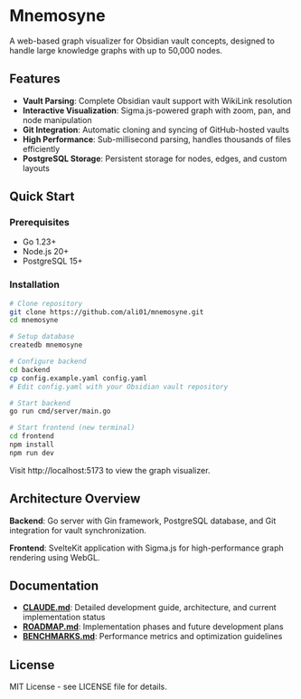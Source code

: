 # Mnemosyne

A web-based graph visualizer for Obsidian vault concepts, designed to handle large knowledge graphs with up to 50,000 nodes.

## Features

- **Vault Parsing**: Complete Obsidian vault support with WikiLink resolution
- **Interactive Visualization**: Sigma.js-powered graph with zoom, pan, and node manipulation
- **Git Integration**: Automatic cloning and syncing of GitHub-hosted vaults
- **High Performance**: Sub-millisecond parsing, handles thousands of files efficiently
- **PostgreSQL Storage**: Persistent storage for nodes, edges, and custom layouts

## Quick Start

### Prerequisites
- Go 1.23+
- Node.js 20+
- PostgreSQL 15+

### Installation

```bash
# Clone repository
git clone https://github.com/ali01/mnemosyne.git
cd mnemosyne

# Setup database
createdb mnemosyne

# Configure backend
cd backend
cp config.example.yaml config.yaml
# Edit config.yaml with your Obsidian vault repository

# Start backend
go run cmd/server/main.go

# Start frontend (new terminal)
cd frontend
npm install
npm run dev
```

Visit http://localhost:5173 to view the graph visualizer.

## Architecture Overview

**Backend**: Go server with Gin framework, PostgreSQL database, and Git integration for vault synchronization.

**Frontend**: SvelteKit application with Sigma.js for high-performance graph rendering using WebGL.

## Documentation

- **[CLAUDE.md](CLAUDE.md)**: Detailed development guide, architecture, and current implementation status
- **[ROADMAP.md](ROADMAP.md)**: Implementation phases and future development plans
- **[BENCHMARKS.md](BENCHMARKS.md)**: Performance metrics and optimization guidelines

## License

MIT License - see LICENSE file for details.
